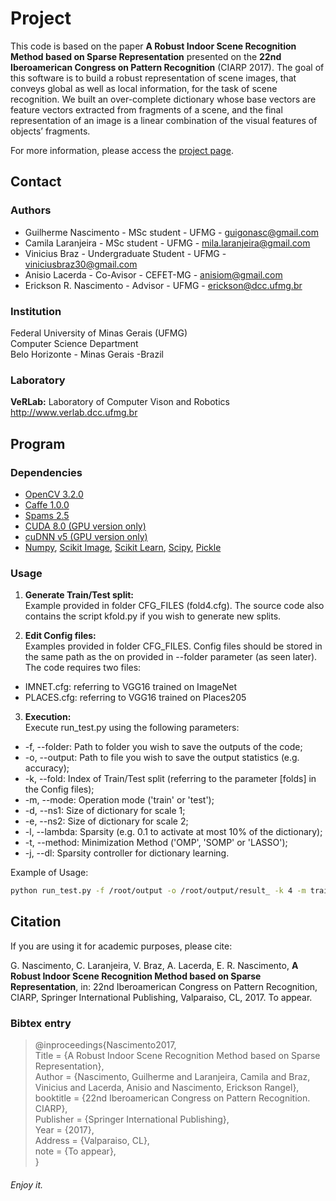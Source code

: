 # Project #

This code is based on the paper __A Robust Indoor Scene Recognition Method based on Sparse Representation__ presented on the __22nd Iberoamerican Congress on Pattern Recognition__ (CIARP 2017). The goal of this software is to build a robust representation of scene images, that conveys global as well as local information, for the task of scene recognition. We  built  an  over-complete dictionary  whose  base  vectors  are feature vectors extracted from fragments of a scene, and the final representation of an image is a linear combination of the visual features of objects’ fragments. 

For more information, please access the [project page](http://www.verlab.dcc.ufmg.br/scene-understanding/).


## Contact ##

### Authors ###

* Guilherme Nascimento - MSc student - UFMG - guigonasc@gmail.com
* Camila Laranjeira - MSc student - UFMG - mila.laranjeira@gmail.com
* Vinicius Braz - Undergraduate Student - UFMG - viniciusbraz30@gmail.com
* Anisio Lacerda - Co-Avisor - CEFET-MG - anisiom@gmail.com
* Erickson R. Nascimento - Advisor - UFMG - erickson@dcc.ufmg.br


### Institution ###

Federal University of Minas Gerais (UFMG)  
Computer Science Department  
Belo Horizonte - Minas Gerais -Brazil 

### Laboratory ###

__VeRLab:__ Laboratory of Computer Vison and Robotics   
http://www.verlab.dcc.ufmg.br

## Program ##

### Dependencies ###

* [OpenCV 3.2.0](http://docs.opencv.org/3.3.0/)
* [Caffe 1.0.0](http://caffe.berkeleyvision.org/)
* [Spams 2.5](http://spams-devel.gforge.inria.fr/downloads.html)
* [CUDA 8.0 (GPU version only)](https://developer.nvidia.com/cuda-toolkit)
* [cuDNN v5 (GPU version only)](https://developer.nvidia.com/cudnn)
* [Numpy](https://docs.scipy.org/doc/numpy-1.13.0/reference/), [Scikit Image](http://scikit-image.org/docs/dev/), [Scikit Learn](http://scikit-learn.org/stable/documentation.html), [Scipy](https://docs.scipy.org/doc/scipy/reference/), [Pickle](https://docs.python.org/2/library/pickle.html)


### Usage ###
1. **Generate Train/Test split:**   
Example provided in folder CFG_FILES (fold4.cfg). The source code also contains the script kfold.py if you wish to generate new splits.

2. **Edit Config files:**   
Examples provided in folder CFG_FILES. Config files should be stored in the same path as the on provided in --folder parameter (as seen later). The code requires two files:
* IMNET.cfg: referring to VGG16 trained on ImageNet 
* PLACES.cfg: referring to VGG16 trained on Places205   

3. **Execution:**   
Execute run_test.py using the following parameters:

* -f, --folder: Path to folder you wish to save the outputs of the code;  
* -o, --output: Path to file you wish to save the output statistics (e.g. accuracy); 
* -k, --fold: Index of Train/Test split (referring to the parameter [folds] in the Config files);
* -m, --mode: Operation mode ('train' or 'test'); 
* -d, --ns1: Size of dictionary for scale 1; 
* -e, --ns2: Size of dictionary for scale 2; 
* -l, --lambda: Sparsity (e.g. 0.1 to activate at most 10% of the dictionary);
* -t, --method: Minimization Method ('OMP', 'SOMP' or 'LASSO');
* -j, --dl: Sparsity controller for dictionary learning.


Example of Usage:
```bash
python run_test.py -f /root/output -o /root/output/result_ -k 4 -m train -d 603 -e 3283 -l 0.1 -t OMP -j 0.03 
```

## Citation ##

If you are using it for academic purposes, please cite: 

G. Nascimento, C. Laranjeira, V. Braz, A. Lacerda, E. R. Nascimento, __A Robust Indoor Scene Recognition Method based on Sparse Representation__, in: 22nd Iberoamerican Congress on Pattern Recognition, CIARP, Springer International Publishing, Valparaiso, CL, 2017. To appear. 


### Bibtex entry ###

> @inproceedings{Nascimento2017,  
> Title = {A Robust Indoor Scene Recognition Method based on Sparse Representation},  
> Author = {Nascimento, Guilherme and Laranjeira, Camila and Braz, Vinicius and Lacerda, Anisio and Nascimento, Erickson Rangel},  
> booktitle = {22nd Iberoamerican Congress on Pattern Recognition. CIARP},  
> Publisher = {Springer International Publishing},  
> Year = {2017},  
> Address = {Valparaiso, CL},  
> note = {To appear},  
> }  

###### Enjoy it. ######
